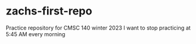 # zachs-first-repo
Practice repository for CMSC 140 winter 2023
I want to stop practicing at 5:45 AM every morning
